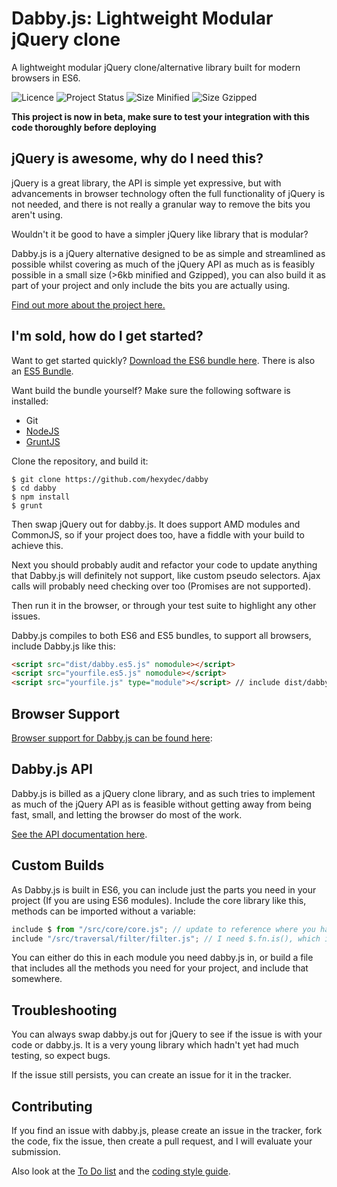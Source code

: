 # Dabby.js: Lightweight Modular jQuery clone

A lightweight modular jQuery clone/alternative library built for modern browsers in ES6.

![Licence](https://img.shields.io/badge/Licence-MIT-lightgrey.svg)
![Project Status](https://img.shields.io/badge/Project%20Status-Beta-yellow.svg)
![Size Minified](https://img.shields.io/badge/Size%20(Minified)-16.6kb-brightgreen.svg)
![Size Gzipped](https://img.shields.io/badge/Size%20(Gzipped)-6.09kb-brightgreen.svg)

**This project is now in beta, make sure to test your integration with this code thoroughly before deploying**

## jQuery is awesome, why do I need this?

jQuery is a great library, the API is simple yet expressive, but with advancements in browser technology often the full functionality of jQuery is not needed, and there is not really a granular way to remove the bits you aren't using.

Wouldn't it be good to have a simpler jQuery like library that is modular?

Dabby.js is a jQuery alternative designed to be as simple and streamlined as possible whilst covering as much of the jQuery API as much as is feasibly possible in a small size (>6kb minified and Gzipped), you can also build it as part of your project and only include the bits you are actually using.

[Find out more about the project here.](docs/about.md)

## I'm sold, how do I get started?

Want to get started quickly? [Download the ES6 bundle here](https://raw.githubusercontent.com/hexydec/dabby/master/dist/dabby.min.js). There is also an [ES5 Bundle](https://raw.githubusercontent.com/hexydec/dabby/master/dist/dabby.es5.min.js).

Want build the bundle yourself? Make sure the following software is installed:

- Git
- [NodeJS](http://nodejs.org/)
- [GruntJS](http://gruntjs.com/)

Clone the repository, and build it:

```
$ git clone https://github.com/hexydec/dabby
$ cd dabby
$ npm install
$ grunt
```

Then swap jQuery out for dabby.js. It does support AMD modules and CommonJS, so if your project does too, have a fiddle with your build to achieve this.

Next you should probably audit and refactor your code to update anything that Dabby.js will definitely not support, like custom pseudo selectors. Ajax calls will probably need checking over too (Promises are not supported).

Then run it in the browser, or through your test suite to highlight any other issues.

Dabby.js compiles to both ES6 and ES5 bundles, to support all browsers, include Dabby.js like this:

```html
<script src="dist/dabby.es5.js" nomodule></script>
<script src="yourfile.es5.js" nomodule></script>
<script src="yourfile.js" type="module"></script> // include dist/dabby.js or dist/dabby.min.js in your ES6 file.
```

## Browser Support

[Browser support for Dabby.js can be found here](docs/support.md):

## Dabby.js API

Dabby.js is billed as a jQuery clone library, and as such tries to implement as much of the jQuery API as is feasible without getting away from being fast, small, and letting the browser do most of the work.

[See the API documentation here](src/).

## Custom Builds

As Dabby.js is built in ES6, you can include just the parts you need in your project (If you are using ES6 modules). Include the core library like this, methods can be imported without a variable:

```javascript
include $ from "/src/core/core.js"; // update to reference where you have the project stored
include "/src/traversal/filter/filter.js"; // I need $.fn.is(), which is written with $.fn.filter() and $.fn.not()
```

You can either do this in each module you need dabby.js in, or build a file that includes all the methods you need for your project, and include that somewhere.

## Troubleshooting

You can always swap dabby.js out for jQuery to see if the issue is with your code or dabby.js. It is a very young library which hadn't yet had much testing, so expect bugs.

If the issue still persists, you can create an issue for it in the tracker.

## Contributing

If you find an issue with dabby.js, please create an issue in the tracker, fork the code, fix the issue, then create a pull request, and I will evaluate your submission.

Also look at the [To Do list](docs/todo.md) and the [coding style guide](docs/codestyle.md).
